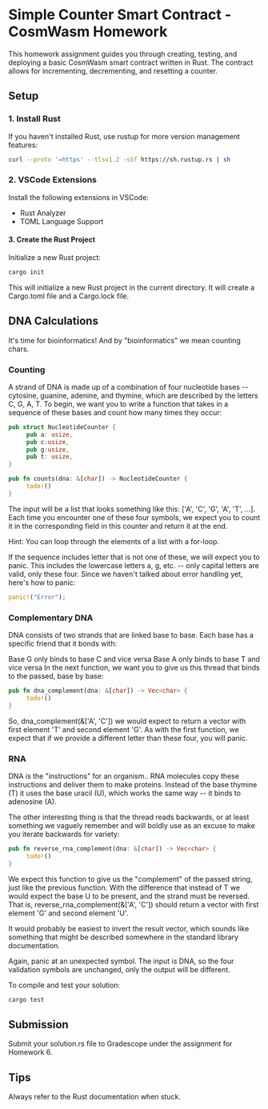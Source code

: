 # Simple Counter Smart Contract - CosmWasm Homework
This homework assignment guides you through creating, testing, and deploying a basic CosmWasm smart contract written in Rust. The contract allows for incrementing, decrementing, and resetting a counter.


## Setup
### 1. Install Rust
If you haven't installed Rust, use rustup for more version management features:

```bash
curl --proto '=https' --tlsv1.2 -sSf https://sh.rustup.rs | sh
```


### 2. VSCode Extensions
Install the following extensions in VSCode:

- Rust Analyzer
- TOML Language Support

#### 3. Create the Rust Project
Initialize a new Rust project:
```bash
cargo init
```
This will  initialize a new Rust project in the current directory. It will create a Cargo.toml file and a Cargo.lock file.


## DNA Calculations


It's time for bioinformatics! And by "bioinformatics" we mean counting chars.

### Counting 
A strand of DNA is made up of a combination of four nucleotide bases -- cytosine, guanine, adenine, and thymine, which are described by the letters C, G, A, T. To begin, we want you to write a function that takes in a sequence of these bases and count how many times they occur:
```rust
pub struct NucleotideCounter {
     pub a: usize,
     pub c:usize,
     pub g:usize,
     pub t: usize,
}

pub fn counts(dna: &[char]) -> NucleotideCounter {
     todo!()
}
```


The input will be a list that looks something like this: ['A', 'C', 'G', 'A', 'T', ...]. Each time you encounter one of these four symbols, we expect you to count it in the corresponding field in this counter and return it at the end.

Hint: You can loop through the elements of a list with a for-loop.

If the sequence includes letter that is not one of these, we will expect you to panic. This includes the lowercase letters a, g, etc. -- only capital letters are valid, only these four. Since we haven't talked about error handling yet, here's how to panic:

```rust
panic!("Error");
```



### Complementary DNA
DNA consists of two strands that are linked base to base. Each base has a specific friend that it bonds with:

Base G only binds to base C and vice versa
Base A only binds to base T and vice versa
In the next function, we want you to give us this thread that binds to the passed, base by base:

```rust
pub fn dna_complement(dna: &[char]) -> Vec<char> {
     todo!()
}
```

So, dna_complement(&['A', 'C']) we would expect to return a vector with first element 'T' and second element 'G'. As with the first function, we expect that if we provide a different letter than these four, you will panic.

### RNA
DNA is the "instructions" for an organism.. RNA molecules copy these instructions and deliver them to make proteins. Instead of the base thymine (T) it uses the base uracil (U), which works the same way -- it binds to adenosine (A).

The other interesting thing is that the thread reads backwards, or at least something we vaguely remember and will boldly use as an excuse to make you iterate backwards for variety:

```rust
pub fn reverse_rna_complement(dna: &[char]) -> Vec<char> {
     todo!()
}
```

We expect this function to give us the "complement" of the passed string, just like the previous function. With the difference that instead of T we would expect the base U to be present, and the strand must be reversed. That is, reverse_rna_complement(&['A', 'C']) should return a vector with first element 'G' and second element 'U'.

It would probably be easiest to invert the result vector, which sounds like something that might be described somewhere in the standard library documentation.

Again, panic at an unexpected symbol. The input is DNA, so the four validation symbols are unchanged, only the output will be different.

To compile and test your solution:

```bash
cargo test
```

## Submission
Submit your solution.rs file to Gradescope under the assignment for Homework 6.
## Tips
Always refer to the Rust documentation when stuck.
